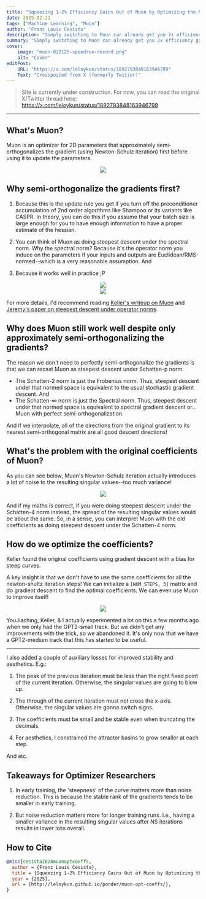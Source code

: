 ```yaml
---
title: "Squeezing 1-2% Efficiency Gains Out of Muon by Optimizing the Newton-Schulz Coefficients"
date: 2025-02-21
tags: ["Machine Learning", "Muon"]
author: "Franz Louis Cesista"
description: "Simply switching to Muon can already get you 2x efficiency gains. But you can squeeze out an extra 1-2% by optimizing the Newton-Schulz coefficients."
summary: "Simply switching to Muon can already get you 2x efficiency gains. But you can squeeze out an extra 1-2% by optimizing the Newton-Schulz coefficients."
cover:
    image: "muon-022125-speedrun-record.png"
    alt: "Cover"
editPost:
    URL: "https://x.com/leloykun/status/1892793848163946799"
    Text: "Crossposted from X (formerly Twitter)"
---
```


> Site is currently under construction. For now, you can read the original X/Twitter thread here: https://x.com/leloykun/status/1892793848163946799

---

## What's Muon?

Muon is an optimizer for 2D parameters that approximately semi-orthogonalizes the gradient (using Newton-Schulz iteration) first before using it to update the parameters.

<div align="center">
    <img src="muon-definition.png"/>
</div>

## Why semi-orthogonalize the gradients first?

1. Because this is the update rule you get if you turn off the preconditioner accumulation of 2nd order algorithms like Shampoo or its variants like CASPR. In theory, you can do this if you assume that your batch size is large enough for you to have enough information to have a proper estimate of the hessian.

2. You can think of Muon as doing steepest descent under the spectral norm. Why the spectral norm? Because it's the operator norm you induce on the parameters if your inputs and outputs are Euclidean/RMS-normed--which is a very reasonable assumption. And

3. Because it works well in practice ;P

<div align="center">
    <img src="muon-as-shampoo-wo-accum.png"/>
</div>

<div align="center">
    <img src="muon-as-caspr-wo-accum.png"/>
</div>

For more details, I'd recommend reading [Keller's writeup on Muon](https://kellerjordan.github.io/posts/muon/) and [Jeremy's paper on steepest descent under operator norms](https://arxiv.org/abs/2409.20325).

## Why does Muon still work well despite only approximately semi-orthogonalizing the gradients?

The reason we don't need to perfectly semi-orthogonalize the gradients is that we can recast Muon as steepest descent under Schatten-p norm.

- The Schatten-2 norm is just the Frobenius norm. Thus, steepest descent under that normed space is equivalent to the usual stochastic gradient descent. And
- The Schatten-$\infty$ norm is just the Spectral norm. Thus, steepest descent under that normed space is equivalent to spectral gradient descent or... Muon with perfect semi-orthogonalization.

And if we interpolate, all of the directions from the original gradient to its nearest semi-orthogonal matrix are all good descent directions!

## What's the problem with the original coefficients of Muon?

As you can see below, Muon's Newton-Schulz iteration actually introduces a lot of noise to the resulting singular values--too much variance!

<div align="center">
    <img src="muon-noise.png"/>
</div>

And if my maths is correct, if you were doing steepest descent under the Schatten-4 norm instead, the spread of the resulting singular values would be about the same. So, in a sense, you can interpret Muon with the old coefficients as doing steepest descent under the Schatten-4 norm.

## How do we optimize the coefficients?

Keller found the original coefficients using gradient descent with a bias for steep curves.

A key insight is that we don't have to use the same coefficients for all the newton-shultz iteration steps! We can initialize a `[NUM_STEPS, 3]` matrix and do gradient descent to find the optimal coefficients. We can even use Muon to improve itself!

<div align="center">
    <img src="muon-iterators.jpg"/>
</div>

YouJiaching, Keller, & I actually experimented a lot on this a few months ago when we only had the GPT2-small track. But we didn't get any improvements with the trick, so we abandoned it. It's only now that we have a GPT2-medium track that this has started to be useful.

---

I also added a couple of auxiliary losses for improved stability and aesthetics. E.g.:

1. The peak of the previous iteration must be less than the right fixed point of the current iteration. Otherwise, the singular values are going to blow up.

2. The through of the current iteration must not cross the x-axis. Otherwise, the singular values are gonna switch signs.

3. The coefficients must be small and be stable even when truncating the decimals.

4. For aesthetics, I constrained the attractor basins to grow smaller at each step.

And etc.

## Takeaways for Optimizer Researchers

1. In early training, the 'steepness' of the curve matters more than noise reduction. This is because the stable rank of the gradients tends to be smaller in early training.

2. But noise reduction matters more for longer training runs. I.e., having a smaller variance in the resulting singular values after NS iterations results in lower loss overall.

## How to Cite

```bibtex
@misc{cesista2024muonoptcoeffs,
  author = {Franz Louis Cesista},
  title = {Squeezing 1-2% Efficiency Gains Out of Muon by Optimizing the Newton-Schulz Coefficients},
  year = {2025},
  url = {http://leloykun.github.io/ponder/muon-opt-coeffs/},
}
```
